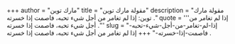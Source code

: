 +++
author = "مارك توين"
title = "مقولة مارك توين"
description = "مقولة مارك توين: إذا لم تغامر من أجل شيء تحبه، فاصمت إذا خسرته ."
quote = '''إذا لم تغامر من أجل شيء تحبه، فاصمت إذا خسرته .''' 
slug = "إذا-لم-تغامر-من-أجل-شيء-تحبه-فاصمت-إذا-خسرته-"
+++
إذا لم تغامر من أجل شيء تحبه، فاصمت إذا خسرته .
